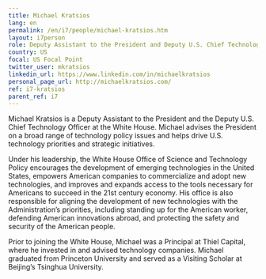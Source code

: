 ```yaml
---
title: Michael Kratsios
lang: en
permalink: /en/i7/people/michael-kratsios.htm
layout: i7person
role: Deputy Assistant to the President and Deputy U.S. Chief Technology Officer
country: US
focal: US Focal Point
twitter_user: mkratsios
linkedin_url: https://www.linkedin.com/in/michaelkratsios
personal_page_url: http://michaelkratsios.com/
ref: i7-kratsios
parent_ref: i7
---
```

Michael Kratsios is a Deputy Assistant to the President and the Deputy U.S. Chief Technology Officer at the White House. Michael advises the President on a broad range of technology policy issues and helps drive U.S. technology priorities and strategic initiatives. 

Under his leadership, the White House Office of Science and Technology Policy encourages the development of emerging technologies in the United States, empowers American companies to commercialize and adopt new technologies, and improves and expands access to the tools necessary for Americans to succeed in the 21st century economy. His office is also responsible for aligning the development of new technologies with the Administration’s priorities, including standing up for the American worker, defending American innovations abroad, and protecting the safety and security of the American people. 

Prior to joining the White House, Michael was a Principal at Thiel Capital, where he invested in and advised technology companies. Michael graduated from Princeton University and served as a Visiting Scholar at Beijing’s Tsinghua University.